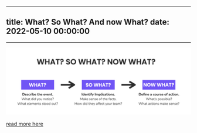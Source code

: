 
---
title: What? So What? And now What?
date: 2022-05-10 00:00:00
---
---

![](<../obsidian/images/What, SoWhat, NowWhat.png>)

[read more here](https://www.fearlessculture.design/blog-posts/what-so-what-now-what#:~:text=What%3F-,So%20What%3F,and%20implications%20(So%2C%20What%3F))